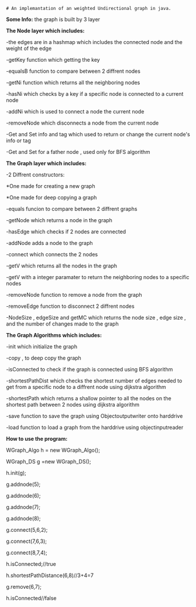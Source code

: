 
	# An implemantation of an weighted Undirectional graph in java.

**Some Info:** 
the graph is built by 3 layer

__The Node layer which includes:__

-the edges are in a hashmap which includes the connected node
and the weight of the edge


-getKey function which getting the key

-equalsB function to compare between 2 diffrent nodes

-getNi function which returns all the neighboring nodes

-hasNi which checks by a key if a specific node is connected to a current node

-addNi which is used to connect a node the current node

-removeNode which disconnects a node from the current node

-Get and Set info and tag which used to return or change the current node's info or tag

-Get and Set for a father node , used only for BFS algorithm

**The Graph layer which includes:**

-2 Diffrent constructors:

*One made for creating a new graph

*One made for deep copying a graph

-equals funcion to compare between 2 diffrent graphs

-getNode which returns a node in the graph

-hasEdge which checks if 2 nodes are connected

-addNode adds a node to the graph

-connect which connects the 2 nodes

-getV which returns all the nodes in the graph

-getV with a integer paramater to return the neighboring nodes to a specific nodes

-removeNode function to remove a node from the graph

-removeEdge function to disconnect 2 diffrent nodes

-NodeSize , edgeSize and getMC which returns the node size , edge size , and the number of changes made to the graph


**The Graph Algorithms which includes:**

-init which initialize the graph

-copy , to deep copy the graph

-isConnected to check if the graph is connected using BFS algorithm

-shortestPathDist which checks the shortest number of edges needed to get from a specific node to a diffrent node using dijkstra algorithm

-shortestPath which returns a shallow pointer to all the nodes on the shortest path between 2 nodes using dijkstra algorithm

-save function to save the graph using Objectoutputwriter onto harddrive

-load function to load a graph from the harddrive using objectinputreader

**How to use the program:**

WGraph_Algo h = new WGraph_Algo();

WGraph_DS g =new WGraph_DS();

h.init(g);

g.addnode(5);

g.addnode(6);

g.addnode(7);

g.addnode(8);

g.connect(5,6,2);

g.connect(7,6,3);

g.connect(8,7,4);

h.isConnected;//true

h.shortestPathDistance(6,8)//3+4=7

g.remove(6,7);

h.isConnected//false
